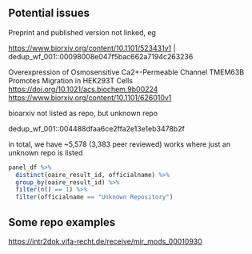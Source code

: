 ## Potential issues

Preprint and published version not linked, eg

https://www.biorxiv.org/content/10.1101/523431v1 | dedup_wf_001::00098008e047f5bac662a7194c263236


Overexpression of Osmosensitive Ca2+-Permeable Channel TMEM63B Promotes Migration in HEK293T Cells
https://doi.org/10.1021/acs.biochem.9b00224
https://www.biorxiv.org/content/10.1101/626010v1

bioarxiv not listed as repo, but unknown repo

dedup_wf_001::004488dfaa6ce2ffa2e13e1eb3478b2f

in total, we have ~5,578 (3,383 peer reviewed) works where just an unknown repo is listed

```r
panel_df %>%
  distinct(oaire_result_id, officialname) %>%
  group_by(oaire_result_id) %>% 
  filter(n() == 1) %>%
  filter(officialname == "Unknown Repository")
````


## Some repo examples

https://intr2dok.vifa-recht.de/receive/mir_mods_00010930
